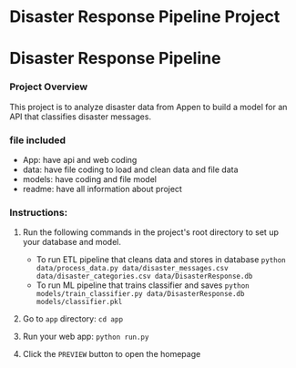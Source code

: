# Disaster Response Pipeline Project
# Disaster Response Pipeline

### Project Overview
This project is  to analyze disaster data from Appen to build a model for an API that classifies disaster messages.

### file included
- App: have api and web coding
- data: have file coding to load and clean data and file data
- models: have coding and file model
- readme: have all information about project


### Instructions:
1. Run the following commands in the project's root directory to set up your database and model.

    - To run ETL pipeline that cleans data and stores in database
        `python data/process_data.py data/disaster_messages.csv data/disaster_categories.csv data/DisasterResponse.db`
    - To run ML pipeline that trains classifier and saves
        `python models/train_classifier.py data/DisasterResponse.db models/classifier.pkl`

2. Go to `app` directory: `cd app`

3. Run your web app: `python run.py`

4. Click the `PREVIEW` button to open the homepage
